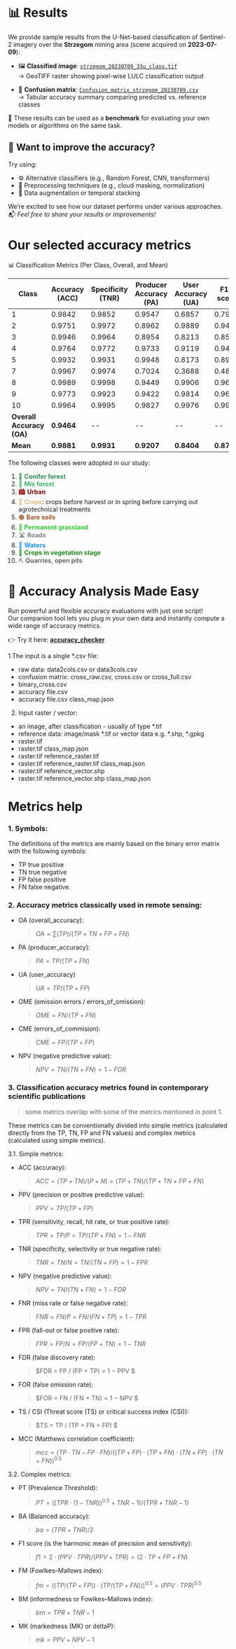 # 📊 Results

We provide sample results from the U-Net-based classification of Sentinel-2 imagery over the **Strzegom** mining area (scene acquired on **2023-07-09**):

- 🖼️ **Classified image**: [`strzegom_20230709_33u_class.tif`](./strzegom_20230709_33u_class.tif)  
  → GeoTIFF raster showing pixel-wise LULC classification output

- 🧮 **Confusion matrix**: [`Confusion_matrix_strzegom_20230709.csv`](./Confusion_matrix_strzegom_20230709.csv)  
  → Tabular accuracy summary comparing predicted vs. reference classes

🎯 These results can be used as a **benchmark** for evaluating your own models or algorithms on the same task.



## 🚀 Want to improve the accuracy?

Try using:
- ⚙️ Alternative classifiers (e.g., Random Forest, CNN, transformers)
- 🧽 Preprocessing techniques (e.g., cloud masking, normalization)
- 🧠 Data augmentation or temporal stacking

We’re excited to see how our dataset performs under various approaches.  
📬 *Feel free to share your results or improvements!*


# Our selected accuracy metrics

📊 Classification Metrics (Per Class, Overall, and Mean)

| Class   | Accuracy (ACC) | Specificity (TNR) | Producer Accuracy (PA) | User Accuracy (UA) | F1-score |
|---------|----------------|-------------------|-------------------------|---------------------|----------|
| 1       | 0.9842         | 0.9852            | 0.9547                  | 0.6857              | 0.7981   |
| 2       | 0.9751         | 0.9972            | 0.8962                  | 0.9889              | 0.9402   |
| 3       | 0.9946         | 0.9964            | 0.8954                  | 0.8213              | 0.8568   |
| 4       | 0.9764         | 0.9772            | 0.9733                  | 0.9119              | 0.9416   |
| 5       | 0.9932         | 0.9931            | 0.9948                  | 0.8173              | 0.8974   |
| 7       | 0.9967         | 0.9974            | 0.7024                  | 0.3688              | 0.4836   |
| 8       | 0.9989         | 0.9998            | 0.9449                  | 0.9906              | 0.9673   |
| 9       | 0.9773         | 0.9923            | 0.9422                  | 0.9814              | 0.9614   |
| 10      | 0.9964         | 0.9995            | 0.9827                  | 0.9976              | 0.9901   |
| **Overall Accuracy (OA)** | **0.9464**     | --                | --                      | --                  | --       |
| **Mean**    | **0.9881**     | **0.9931**         | **0.9207**              | **0.8404**          | **0.8707** |


The following classes were adopted in our study:

1. <span style="color:#2e8b57;">🌲 <strong>Conifer forest</strong></span>
2. <span style="color:#3cb371;">🌳 <strong>Mix forest</strong></span>
3. <span style="color:#8b0000;">🏙️ <strong>Urban</strong></span>
4. <span style="color:#deb887;">🌾 <strong>Crops</strong></span>: crops before harvest or in spring before carrying out agrotechnical treatments
5. <span style="color:#a0522d;">🟤 <strong>Bare soils</strong></span>
6. <span style="color:#32cd32;">🌿 <strong>Permanent grassland</strong></span>
7. <span style="color:#808080;">🛣️ <strong>Roads</strong></span>
8. <span style="color:#1e90ff;">🌊 <strong>Waters</strong></span>
9. <span style="color:#228b22;">🌱 <strong>Crops in vegetation stage</strong></span>
10. <span style="color:#696969;">⛏️ <strong>Quarries, open pits</strong></span>


# 🧠 Accuracy Analysis Made Easy

Run powerful and flexible accuracy evaluations with just one script!  
Our companion tool lets you plug in your own data and instantly compute a wide range of accuracy metrics.

👉 Try it here: [**accuracy_checker**](https://github.com/python-edu/accuracy_checker)


1.The input is a single *.csv file:
- raw data: data2cols.csv or data3cols.csv
- confusion matrix: cross_raw.csv, cross.csv or cross_full.csv
- binary_cross.csv
- accuracy file.csv
- accuracy file.csv class_map.json


2. Input raster / vector:
- an image, after classification - usually of type *.tif
- reference data: image/mask *.tif or vector data e.g. *.shp, *.gpkg
- raster.tif
- raster.tif class_map.json
- raster.tif reference_raster.tif
- raster.tif reference_raster.tif class_map.json
- raster.tif reference_vector.shp
- raster.tif reference_vector.shp class_map.json


# Metrics help

### 1. Symbols:

The definitions of the metrics are mainly based on the binary error matrix with the following symbols:
 - TP true positive
 - TN true negative
 - FP false positive
 - FN false negative.


### 2. Accuracy metrics classically used in remote sensing:

 - OA (overall_accuracy):
   >$OA = \sum(TP) / (TP + TN + FP + FN)$

 - PA (producer_accuracy):
   >$PA = TP / (TP + FN)$

 - UA (user_accuracy)
   >$UA = TP / (TP + FP)$

 - OME (omission errors / errors_of_omission):
   >$OME = FN / (TP + FN)$

 - CME (errors_of_commision):
   >$CME = FP / (TP + FP)$

 - NPV (negative predictive value):
   >$NPV = TN/(TN + FN) = 1 − FOR$


### 3. Classification accuracy metrics found in contemporary scientific publications

 >some metrics overlap with some of the metrics mentioned in point 1.

These metrics can be conventionally divided into simple metrics (calculated directly from the TP, TN, FP and FN values) and
   complex metrics (calculated using simple metrics).

3.1. Simple metrics:

 - ACC (accuracy):
   >$ACC = (TP+TN) / (P+N) = (TP+TN) / (TP+TN+FP+FN)$

 - PPV (precision or positive predictive value):
   >$PPV = TP / (TP + FP)$

 - TPR (sensitivity, recall, hit rate, or true positive rate):
   >$TPR = TP / P = TP / (TP + FN) = 1 − FNR$

 - TNR (specificity, selectivity or true negative rate):
   >$TNR = TN / N = TN / (TN + FP) = 1 − FPR$

 - NPV (negative predictive value):
   >$NPV = TN / (TN + FN) = 1 − FOR$

 - FNR (miss rate or false negative rate):
   >$FNR = FN / P = FN / (FN + TP) = 1 − TPR$

 - FPR (fall-out or false positive rate):
   >$FPR = FP / N = FP / (FP + TN) = 1 − TNR$

 - FDR (false discovery rate):
   >$FDR = FP / (FP + TP) = 1 − PPV $

 - FOR (false omission rate):
   >$FOR = FN / (FN + TN) = 1 − NPV $

 - TS / CSI (Threat score (TS) or critical success index (CSI)):
   >$TS = TP / (TP + FN + FP) $

 - MCC (Matthews correlation coefficient):
   >$mcc = (TP \cdot TN - FP \cdot FN) / ((TP+FP) \cdot (TP+FN) \cdot (TN+FP) \cdot (TN+FN))^{0.5}$


3.2. Complex metrics:

 - PT (Prevalence Threshold):
   >$PT = ((TPR \cdot (1 − TNR))^{0.5} + TNR − 1) / (TPR + TNR − 1)$

 - BA (Balanced accuracy):
   >$ba = (TPR + TNR) / 2$

 - F1 score (is the harmonic mean of precision and sensitivity):
   >$f1 = 2 \cdot (PPV \cdot TPR) / (PPV + TPR) = (2 \cdot TP + FP + FN)$

 - FM (Fowlkes–Mallows index):
   >$fm = ((TP/(TP+FP)) \cdot (TP/(TP+FN)))^{0.5} = (PPV \cdot TPR)^{0.5}$

 - BM (informedness or Fowlkes–Mallows index):
   >$bm = TPR + TNR - 1$

 - MK (markedness (MK) or deltaP):
   >$mk = PPV + NPV - 1$

